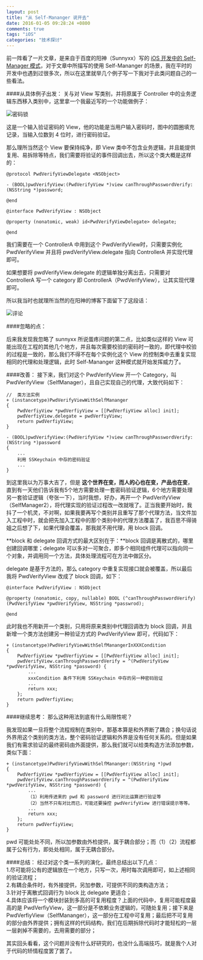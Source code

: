 ```yaml
---
layout: post
title: "从 Self-Mananger 说开去"
date: 2016-01-05 09:28:24 +0800
comments: true
tags: "iOS"
categories: "技术探讨"
---
```


前一阵看了一片文章，是来自于百度的阳神（Sunnyxx）写的 [iOS 开发中的 Self-Manager 模式](http://blog.sunnyxx.com/2015/12/19/self-manager-pattern-in-ios/)，对于文章中所描写的使用 Self-Mananger 的场景，我在平时的开发中也遇到过很多次，所以在这里就举几个例子写一下我对于此类问题自己的一些看法。

<!--more-->

####从具体例子出发：
关与对 View 写类别，并将原属于 Controller 中的业务逻辑东西移入类别中，这里拿一个我最近写的一个功能做例子：

![密码锁](http://ww2.sinaimg.cn/large/65312d9agw1ezoh83xpe9j206y05cdfv.jpg)

这是一个输入验证密码的 View，他的功能是当用户输入密码时，图中的圆圈填充记录，当输入位数到 4 位时，进行密码验证。

那么理所当然这个 View 要保持纯净，即 View 类中不包含业务逻辑，并且能提供复用、易拆除等特点，我们需要将验证的事件回调出去，所以这个类大概是这样的：

```
@protocol PwdVerifyViewDelegate <NSObject>

- (BOOL)pwdVerifyView:(PwdVerifyView *)view canThroughPasswordVerify:(NSString *)password;

@end

@interface PwdVerifyView : NSObject

@property (nonatomic, weak) id<PwdVerifyViewDelegate> delegate;

@end
```
我们需要在一个 ControllerA 中用到这个 PwdVerifyView时，只需要实例化 PwdVerifyView 并且将 pwdVerifyView.delegate 指向 ControllerA 并实现代理即可。

如果想要将 pwdVerifyView.delegate 的逻辑单独分离出去，只需要对 ControllerA 写一个 category 即 ControllerA（PwdVerifyView），让其实现代理即可。

所以我当时也就理所当然的在阳神的博客下面留下了这段话：

![评论](http://ww1.sinaimg.cn/large/65312d9agw1ezoh84gkawj21r005m75o.jpg)

####忽略的点：

后来我发现我忽略了 sunnyxx 所说蛋疼问题的第二点，比如类似这样的 View 可能出现在工程的其他几个地方，并且每次需要校验的密码时一致的，即代理中校验的过程是一致的，那么我们不得不在每个实例化这个 View 的控制类中去重复实现相同的代理和处理逻辑，此时 Self-Mananger 这种模式就开始发挥威力了。

####改善：
接下来，我们对这个 PwdVerifyView 开一个 Category，叫 PwdVerifyView（SelfManager），且自己实现自己的代理，大致代码如下：

```
//	类方法实例
+ (instancetype)PwdVerifyViewWithSelfMananger
{
    PwdVerfiyView *pwdVerfiyView = [[PwdVerfiyView alloc] init];
    pwdVerfiyView.delegate = pwdVerfiyView;
    return pwdVerfiyView;
}

- (BOOL)pwdVerifyView:(PwdVerifyView *)view canThroughPasswordVerify:(NSString *)password
{
    ...
    利用 SSKeychain 中存的密码验证
    ...
}

```

到这里我以为万事大吉了，但是 **这个世界在变，而人的心也在变，产品也在变**，直到有一天他们告诉我有5个地方需要处理一套密码验证逻辑，6个地方需要处理另一套验证逻辑（夸张一下），当时我想，好办，再开一个 PwdVerifyView（SelfManager2），将代理实现的验证过程改一改就哦了。正当我要开始时，我抖了一个机灵，不对啊，如果我要再写个类别并且重写了那个代理方法，当文件加入工程中时，就会把先加入工程中的那个类别中的代理方法覆盖了，我百思不得骑姐之后想了下，如果代理会覆盖，那我就不用代理，用 block 回调。

**block 和 delegate 回调方式的最大区别在于：**block 回调是离散式的，哪里创建回调哪里；delegate 可以多对一可聚合，即多个相同组件代理可以指向同一个对象，并调用同一个方法，具体处理流程可在方法中做区分。

delegate 是基于方法的，那么 category 中重复实现接口就会被覆盖，所以最后我将 PwdVerifyView 改成了 block 回调，如下：

```
@interface PwdVerifyView : NSObject

@property (nonatomic, copy, nullable) BOOL (^canThroughPasswordVerify) (PwdVerifyView *pwdVerifyView, NSString *passwrod);

@end
```

此时我也不用新开一个类别，只用将原来类别中代理回调改为 block 回调，并且新增一个类方法创建另一种验证方式的 PwdVerifyView 即可，代码如下：

```
+ (instancetype)PwdVerifyViewWithSelfManangerInXXXCondition
{
    PwdVerfiyView *pwdVerfiyView = [[PwdVerfiyView alloc] init];
    pwdVerifyView.canThroughPasswordVerify = ^(PwdVerifyView *pwdVerifyView, NSString *password) {
    	...
    	xxxCondition 条件下利用 SSKeychain 中存的另一种密码验证
    	...
        return xxx;
    };
    return pwdVerfiyView;
}
```
####继续思考：
那么这种用法到底有什么局限性呢？

我发现如果一旦将整个流程规制在类别中，那基本算是和外界断了耦合；换句话说外界用这个类别的类方法，整个密码验证逻辑和外界是没有任何关系的。但是如果我们有需求验证的最终密码由外面提供，那么我们就可以给类构造方法添加参数，类似下面：

```
+ (instancetype)PwdVerifyViewWithSelfMananger:(NSString *)pwd
{
    PwdVerfiyView *pwdVerfiyView = [[PwdVerfiyView alloc] init];
    pwdVerifyView.canThroughPasswordVerify = ^(PwdVerifyView *pwdVerifyView, NSString *password) {
    	...
    	（1）利用传进来的 pwd 和 password 进行对比运算进行验证等
    	（2）当然不只有对比而已，可能还要操控 pwdVerifyView 进行错误提示等等。
    	...
        return xxx;
    };
    return pwdVerfiyView;
}

```
pwd 可能处处不同，所以加参数由外检提供，属于耦合部分；而（1）（2）流程都属于公有行为，即处处相同，属于无耦合部分。

####总结：
经过对这个类一系列的演化，最终总结出以下几点：</br>
1.尽可能将公有的逻辑放在一个地方，只写一次，用时每次调用即可，如上述相同的验证流程；</br>
2.有耦合条件时，有外接提供，另加参数，可提供不同的类构造方法；</br>
3.针对于离散式回调行为 block 比 delegate 更适合；</br>
4.具体应该将一个模块封装到多高的可复用程度？上面的代码中，复用可能程度最高的是 PwdVerfiyView，这一部分是不依赖业务逻辑的，可随处复用；接下来是 PwdVerfiyView（SelfMananger），这一部分在工程中可复用；最后把不可复用的部分由外界提供；拥有这样的代码结构，我们在后期拆除代码时才能轻松的一层一层剥掉不需要的，去用需要的部分；

其实回头看看，这个问题并没有什么好研究的，也没什么高端技巧，就是我个人对于代码的矫情程度罢了罢了。
